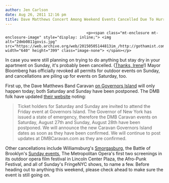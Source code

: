 ```yaml
---
author: Jen Carlson
date: Aug 26, 2011 12:16 pm
title: Dave Matthews Concert Among Weekend Events Cancelled Due To Hurricane Irene
---
```


	
										<p><span class="mt-enclosure mt-enclosure-image" style="display: inline;"> <img alt="2dmb0811govis.jpg" src="https://web.archive.org/web/20150505144813im_/http://gothamist.com/attachments/arts_jen/2dmb0811govis.jpg" width="640" height="399" class="image-none"> </span></p>

<p>In case you were still planning on trying to do anything but stay dry in your apartment on Sunday, it&apos;s probably been cancelled. (<a href="https://web.archive.org/web/20150505144813/http://gothamist.com/tags/hurricaneirene">Thanks, Irene</a>!) Mayor Bloomberg has officially revoked all permits for outdoor events on Sunday, and cancellations are piling up for events on Saturday, too. </p>

<p>First up, the Dave Matthews Band Caravan <a href="https://web.archive.org/web/20150505144813/http://gothamist.com/2011/08/25/thousands_of_dave_matthews_band_fan.php">on Governors Island</a> will only happen today; both Saturday and Sunday have been postponed. The DMB folk have updated <a href="https://web.archive.org/web/20150505144813/http://www.dmbcaravan.com/governors-island/">their website</a> noting:</p>

<blockquote>Ticket holders for Saturday and Sunday are invited to attend the Friday event at Governors Island. The Governor of New York has issued a state of emergency, therefore the DMB Caravan events on Saturday, August 27th and Sunday, August 28th have been postponed. We will announce the new Caravan Governors Island dates as soon as they have been confirmed. We will continue to post updates at DMBCaravan.com as they are confirmed.</blockquote>

<p>Other cancellations include Williamsburg&apos;s <a href="https://web.archive.org/web/20150505144813/http://www.brooklynflea.com/smorgasburg/">Smorgasburg</a>, the Battle of Brooklyn&apos;s <a href="https://web.archive.org/web/20150505144813/http://theoldstonehouse.org/calendar/">Sunday events</a>, The Metropolitan Opera&apos;s first two screenings in its outdoor opera film festival in Lincoln Center Plaza, the Afro-Punk Festival, and all of Sunday&apos;s FringeNYC shows, to name a few. Before heading out to anything this weekend, please check ahead to make sure the event is still going on.</p>					
										
									
				